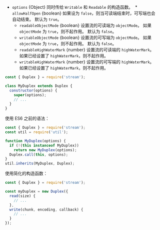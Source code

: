 <!-- YAML
changes:
  - version: v8.4.0
    pr-url: https://github.com/nodejs/node/pull/14636
    description: The `readableHighWaterMark` and `writableHighWaterMark` options
                 are supported now.
-->

* `options` {Object} 同时传给 `Writable` 和 `Readable` 的构造函数。
  * `allowHalfOpen` {boolean} 如果设为 `false`，则当可读端结束时，可写端也会自动结束。
     默认为 `true`。
  * `readableObjectMode` {boolean} 设置流的可读端为 `objectMode`。
     如果 `objectMode` 为 `true`，则不起作用。
     默认为 `false`。
  * `writableObjectMode` {boolean} 设置流的可写端为 `objectMode`。
     如果 `objectMode` 为 `true`，则不起作用。
     默认为 `false`。
  * `readableHighWaterMark` {number} 设置流的可读端的 `highWaterMark`。
     如果已经设置了 `highWaterMark`，则不起作用。
  * `writableHighWaterMark` {number} 设置流的可写端的 `highWaterMark`。
     如果已经设置了 `highWaterMark`，则不起作用。
    
<!-- eslint-disable no-useless-constructor -->
```js
const { Duplex } = require('stream');

class MyDuplex extends Duplex {
  constructor(options) {
    super(options);
    // ...
  }
}
```

使用 ES6 之前的语法：

```js
const { Duplex } = require('stream');
const util = require('util');

function MyDuplex(options) {
  if (!(this instanceof MyDuplex))
    return new MyDuplex(options);
  Duplex.call(this, options);
}
util.inherits(MyDuplex, Duplex);
```

使用简化的构造函数：

```js
const { Duplex } = require('stream');

const myDuplex = new Duplex({
  read(size) {
    // ...
  },
  write(chunk, encoding, callback) {
    // ...
  }
});
```

